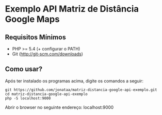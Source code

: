 Exemplo API Matriz de Distância Google Maps
============================================

Requisitos Mínimos
------------------
* PHP >= 5.4 (+ configurar o PATH)
* Git (http://git-scm.com/downloads)


Como usar?
----------
Após ter instalado os programas acima, digite os comandos a seguir:

```shell
git https://github.com/jonataa/matriz-distancia-google-api-exemplo.git
cd matriz-distancia-google-api-exemplo
php -S localhost:9000
```

Abrir o browser no seguinte endereço: localhost:9000